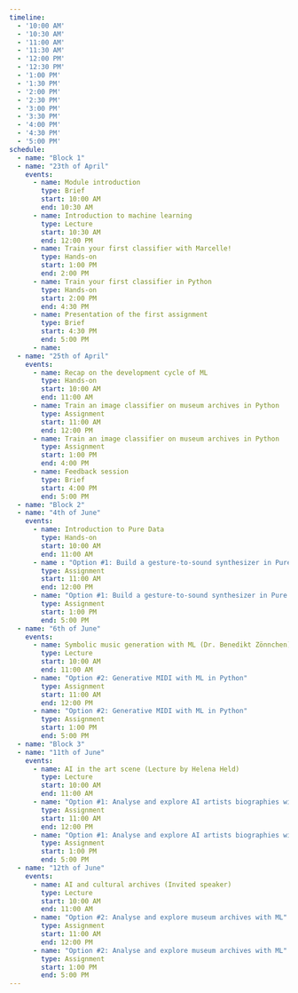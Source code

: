 ```yaml
---
timeline:
  - '10:00 AM'
  - '10:30 AM'
  - '11:00 AM'
  - '11:30 AM'
  - '12:00 PM'
  - '12:30 PM'
  - '1:00 PM'
  - '1:30 PM'
  - '2:00 PM'
  - '2:30 PM'
  - '3:00 PM'
  - '3:30 PM'
  - '4:00 PM'
  - '4:30 PM'
  - '5:00 PM'
schedule:
  - name: "Block 1"
  - name: "23th of April"
    events:
      - name: Module introduction
        type: Brief
        start: 10:00 AM
        end: 10:30 AM
      - name: Introduction to machine learning
        type: Lecture
        start: 10:30 AM
        end: 12:00 PM
      - name: Train your first classifier with Marcelle!
        type: Hands-on
        start: 1:00 PM
        end: 2:00 PM
      - name: Train your first classifier in Python
        type: Hands-on
        start: 2:00 PM
        end: 4:30 PM
      - name: Presentation of the first assignment
        type: Brief
        start: 4:30 PM
        end: 5:00 PM
      - name: 
  - name: "25th of April"
    events:
      - name: Recap on the development cycle of ML
        type: Hands-on
        start: 10:00 AM
        end: 11:00 AM
      - name: Train an image classifier on museum archives in Python
        type: Assignment
        start: 11:00 AM
        end: 12:00 PM
      - name: Train an image classifier on museum archives in Python
        type: Assignment
        start: 1:00 PM
        end: 4:00 PM
      - name: Feedback session
        type: Brief
        start: 4:00 PM
        end: 5:00 PM
  - name: "Block 2"
  - name: "4th of June"
    events:
      - name: Introduction to Pure Data
        type: Hands-on
        start: 10:00 AM
        end: 11:00 AM
      - name : "Option #1: Build a gesture-to-sound synthesizer in Pure Data"
        type: Assignment
        start: 11:00 AM
        end: 12:00 PM
      - name: "Option #1: Build a gesture-to-sound synthesizer in Pure Data"
        type: Assignment
        start: 1:00 PM
        end: 5:00 PM
  - name: "6th of June"
    events:
      - name: Symbolic music generation with ML (Dr. Benedikt Zönnchen)
        type: Lecture
        start: 10:00 AM
        end: 11:00 AM
      - name: "Option #2: Generative MIDI with ML in Python"
        type: Assignment
        start: 11:00 AM
        end: 12:00 PM
      - name: "Option #2: Generative MIDI with ML in Python"
        type: Assignment
        start: 1:00 PM
        end: 5:00 PM
  - name: "Block 3"
  - name: "11th of June"
    events:
      - name: AI in the art scene (Lecture by Helena Held)
        type: Lecture
        start: 10:00 AM
        end: 11:00 AM
      - name: "Option #1: Analyse and explore AI artists biographies with ML"
        type: Assignment
        start: 11:00 AM
        end: 12:00 PM
      - name: "Option #1: Analyse and explore AI artists biographies with ML"
        type: Assignment
        start: 1:00 PM
        end: 5:00 PM
  - name: "12th of June"
    events:
      - name: AI and cultural archives (Invited speaker)
        type: Lecture
        start: 10:00 AM
        end: 11:00 AM
      - name: "Option #2: Analyse and explore museum archives with ML"
        type: Assignment
        start: 11:00 AM
        end: 12:00 PM
      - name: "Option #2: Analyse and explore museum archives with ML"
        type: Assignment
        start: 1:00 PM
        end: 5:00 PM
---
```

